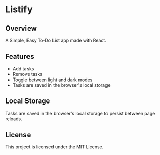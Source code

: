# Listify

## Overview
A Simple, Easy To-Do List app made with React. 

## Features

- Add tasks
- Remove tasks
- Toggle between light and dark modes
- Tasks are saved in the browser's local storage

## Local Storage

Tasks are saved in the browser's local storage to persist between page reloads.

## License

This project is licensed under the MIT License.

